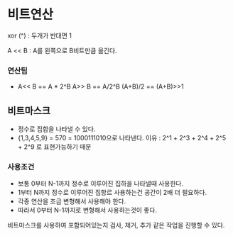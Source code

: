 # 비트연산 

xor (^) : 두개가 반대면 1

A << B : A를 왼쪽으로 B비트만큼 옮긴다. 

### 연산팁

- A<< B == A * 2^B
  A>> B == A/2^B
  (A+B)/2 == (A+B)>>1


## 비트마스크 

- 정수로 집합을 나타낼 수 있다. 
- {1,3,4,5,9} = 570 = 1000111010으로 나타낸다. 
  이유 : 2^1 + 2^3 + 2^4 + 2^5 + 2^9 로 표현가능하기 때문

### 사용조건 

- 보통 0부터 N-1까지 정수로 이루어진 집하을 나타낼때 사용한다. 
- 1부터 N까지 정수로 이루어진 집항르 사용하는건 공간이 2배 더 필요하다.
- 각종 연산을 조금 변형해서 사용해야 한다. 
- 따라서 0부터 N-1까지로 변형해서 사용하는것이 좋다. 

비트마스크를 사용하여 포함되어있는지 검사, 제거, 추가 같은 작업을 진행할 수 있다. 

 